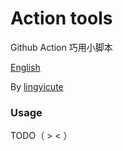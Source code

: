 # Action tools
Github Action 巧用小脚本

[English](https://github.com/lingyicute/Action-tools/blob/main/README.md)

By [lingyicute](https://github.com/lingyicute)

### Usage

TODO（ > < ）
